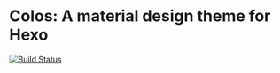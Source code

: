 Colos: A material design theme for Hexo
=======================================

[![Build Status](https://travis-ci.org/ahaasler/hexo-theme-colos.svg?branch=develop)](https://travis-ci.org/ahaasler/hexo-theme-colos)
